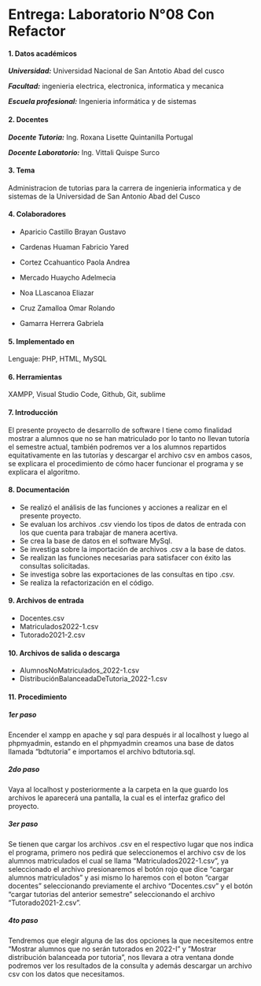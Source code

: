 # Entrega: Laboratorio N°08 Con Refactor
#### 1.	Datos académicos
***Universidad:*** Universidad Nacional de San Antotio Abad del cusco

***Facultad:*** ingenieria electrica, electronica, informatica y mecanica

***Escuela profesional:*** Ingenieria informática y de sistemas
#### 2.	Docentes
***Docente Tutoria:*** Ing. Roxana Lisette Quintanilla Portugal

***Docente Laboratorio:*** Ing. Vittali Quispe Surco
#### 3.	Tema
Administracion de tutorias para la carrera de ingenieria informatica y de sistemas de la Universidad de San Antonio Abad del Cusco

#### 4.	Colaboradores
- Aparicio Castillo Brayan Gustavo
- Cardenas Huaman Fabricio Yared
- Cortez Ccahuantico Paola Andrea
- Mercado Huaycho Adelmecia
- Noa LLascanoa Eliazar 
- Cruz Zamalloa Omar Rolando

- Gamarra Herrera Gabriela
#### 5.	Implementado en

Lenguaje: PHP, HTML, MySQL

#### 6.	Herramientas

XAMPP, Visual Studio Code, Github, Git, sublime

#### 7.	Introducción
El presente proyecto de desarrollo de software I tiene como finalidad mostrar a alumnos que no se han matriculado por lo tanto no llevan tutoría el semestre actual, también podremos ver a los alumnos repartidos equitativamente en las tutorías y descargar el archivo csv en ambos casos, se explicara el procedimiento de cómo hacer funcionar el programa y se explicara el algoritmo.

#### 8.	Documentación
- Se realizó el análisis de las funciones y acciones a realizar en el presente proyecto.
- Se evaluan los archivos .csv viendo los tipos de datos de entrada con los que cuenta para trabajar de manera acertiva.
- Se crea la base de datos en el software MySql.
- Se investiga sobre la importación de archivos .csv a la base de datos.
- Se realizan las funciones necesarias para satisfacer con éxito las consultas solicitadas.
- Se investiga sobre las exportaciones de las consultas en tipo .csv.
- Se realiza la refactorización en el código.

#### 9.	Archivos de entrada

- Docentes.csv
- Matriculados2022-1.csv
- Tutorado2021-2.csv

#### 10.	Archivos de salida o descarga

- AlumnosNoMatriculados_2022-1.csv
- DistribuciónBalanceadaDeTutoria_2022-1.csv

#### 11.	Procedimiento
##### 1er paso

Encender el xampp en apache y sql para después ir al localhost y luego al phpmyadmin, estando en el phpmyadmin creamos una base de datos llamada “bdtutoria” e importamos el archivo bdtutoria.sql.

##### 2do paso

Vaya al localhost y posteriormente a la carpeta en la que guardo los archivos le aparecerá una pantalla, la cual es el interfaz grafico del proyecto.

##### 3er paso

Se tienen que cargar los archivos .csv en el respectivo lugar que nos indica el programa, primero nos pedirá que seleccionemos el archivo csv de los alumnos matriculados el cual se llama “Matriculados2022-1.csv”, ya seleccionado el archivo presionaremos el botón rojo que dice “cargar alumnos matriculados” y asi mismo lo haremos con el boton “cargar docentes” seleccionando previamente el archivo “Docentes.csv” y  el botón “cargar tutorias del anterior semestre” seleccionando el archivo “Tutorado2021-2.csv”.

##### 4to paso

Tendremos que elegir alguna de las dos opciones la que necesitemos entre “Mostrar alumnos que no serán tutorados en 2022-I” y ”Mostrar distribución balanceada por tutoria”, nos llevara a otra ventana donde podremos ver los resultados de la consulta y además descargar un archivo csv con los datos que necesitamos.
